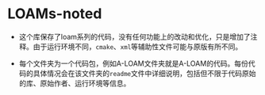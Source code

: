 # LOAMs-noted

* 这个库保存了loam系列的代码，没有任何功能上的改动和优化，只是增加了注释。由于运行环境不同，`cmake`、`xml`等辅助性文件可能与原版有所不同。

* 每个文件夹为一个代码包，例如A-LOAM文件夹就是A-LOAM的代码。每份代码的具体情况会在该文件夹的`readme`文件中详细说明，包括但不限于代码原始的库、原始作者、运行环境等信息。